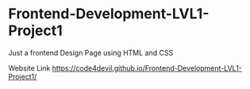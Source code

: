 # Frontend-Development-LVL1-Project1
Just a frontend Design Page using HTML and CSS

Website Link https://code4devil.github.io/Frontend-Development-LVL1-Project1/
